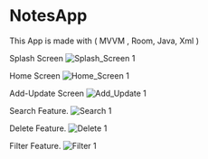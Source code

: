 # NotesApp
This App is made with ( MVVM , Room, Java, Xml ) 

Splash Screen
![Splash_Screen 1](https://user-images.githubusercontent.com/116147402/230604120-979dc3a0-3a90-47c0-8846-8528ddf6a4aa.png)

Home Screen
![Home_Screen 1](https://user-images.githubusercontent.com/116147402/230604282-f3c1a0f9-ab64-40a6-b947-260bda4f1039.png)

Add-Update Screen
![Add_Update 1](https://user-images.githubusercontent.com/116147402/230604354-ff29aca6-49de-4937-869a-1c62a23bd170.png)

Search Feature.
![Search 1](https://user-images.githubusercontent.com/116147402/230604430-5e60432a-2411-4280-956a-cf6035723791.png)

Delete Feature.
![Delete 1](https://user-images.githubusercontent.com/116147402/230604514-cb235178-715f-441a-b326-0ecf8faf9451.png)

Filter Feature.
![Filter 1](https://user-images.githubusercontent.com/116147402/230604578-460bba20-8f3e-4d81-bc6f-2c07487dfe7f.png)

